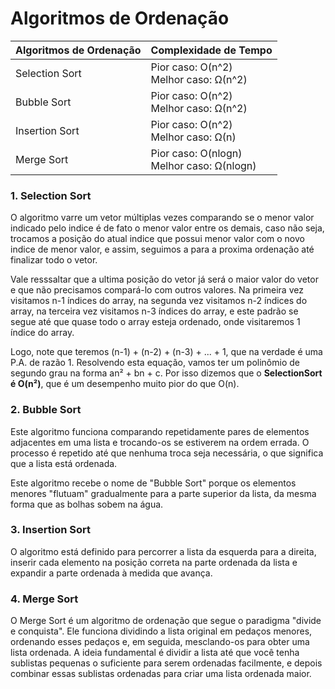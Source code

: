 # Algoritmos de Ordenação

| Algoritmos de Ordenação | Complexidade de Tempo | 
|-------------------------|------------------------|
| Selection Sort | Pior caso: O(n^2)<br>Melhor caso: Ω(n^2)|
| Bubble Sort | Pior caso: O(n^2)<br>Melhor caso: Ω(n^2)|
| Insertion Sort | Pior caso: O(n^2)<br>Melhor caso: Ω(n)|
| Merge Sort | Pior caso: O(nlogn)<br>Melhor caso: Ω(nlogn)|

### 1. Selection Sort
O algoritmo varre um vetor múltiplas vezes comparando se o menor valor indicado pelo indice é de fato o menor valor entre os demais, caso não seja, trocamos a posição do atual indice que possui menor valor com o novo indice de menor valor, e assim, seguimos a para a proxima ordenação até finalizar todo o vetor. 

Vale resssaltar que a ultima posição do vetor já será o maior valor do vetor e que não precisamos compará-lo com outros valores. Na primeira vez visitamos n-1 índices do array, na segunda vez visitamos n-2 índices do array, na terceira vez visitamos n-3 índices do array, e este padrão se segue até que quase todo o array esteja ordenado, onde visitaremos 1 índice do array. 

Logo, note que teremos (n-1) + (n-2) + (n-3) + ... + 1, que na verdade é uma P.A. de razão 1. Resolvendo esta equação, vamos ter um polinômio de segundo grau na forma an² + bn + c. Por isso dizemos que o **SelectionSort é O(n²)**, que é um desempenho muito pior do que O(n). 

### 2. Bubble Sort
Este algoritmo funciona comparando repetidamente pares de elementos adjacentes em uma lista e trocando-os se estiverem na ordem errada. O processo é repetido até que nenhuma troca seja necessária, o que significa que a lista está ordenada. 

Este algoritmo recebe o nome de "Bubble Sort" porque os elementos menores "flutuam" gradualmente para a parte superior da lista, da mesma forma que as bolhas sobem na água.

### 3. Insertion Sort
O algoritmo está definido para percorrer a lista da esquerda para a direita, inserir cada elemento na posição correta na parte ordenada da lista e expandir a parte ordenada à medida que avança.

### 4. Merge Sort
O Merge Sort é um algoritmo de ordenação que segue o paradigma "divide e conquista". Ele funciona dividindo a lista original em pedaços menores, ordenando esses pedaços e, em seguida, mesclando-os para obter uma lista ordenada. A ideia fundamental é dividir a lista até que você tenha sublistas pequenas o suficiente para serem ordenadas facilmente, e depois combinar essas sublistas ordenadas para criar uma lista ordenada maior.
